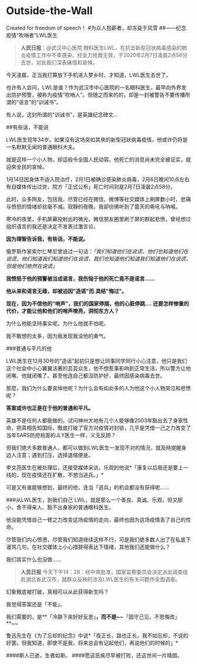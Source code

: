 # Outside-the-Wall
 Created for freedom of speech！
#为众人抱薪者，却冻毙于风雪
##——纪念疫情“吹哨者”LWL医生
>**人民日报**：@武汉中心医院 眼科医生LWL，在抗击新型冠状病毒感染的肺炎疫情工作中不幸感染，经全力抢救无效，于2020年2月7日凌晨2点58分去世，对此我们深表痛惜和哀悼。 ​

今天凌晨，正当我打算放下手机进入梦乡时，才知道，LWL医生去世了。

也许有人会问，LWL是谁？作为武汉市中心医院的一名眼科医生，最早向外界发出防护预警，被称为疫情“吹哨人”。但随之而来的的，却是一封被警告不要传播所谓的“谣言”的“训诫书”。

有人说，这封所谓的“训诫书”，是英雄纪念碑文...

##有些话，不能说

LWL医生现年34岁。如果沒有这场突如其來的新型冠狀病毒疫情，他或许仍将是一名默默无闻的普通眼科大夫。

就是这样一个小人物，却這般令全国人民动容。他死亡的消息尚未完全被证实，就迎來全民的哀悼。

1月14日因身体不适入院治疗，2月1日被确诊感染肺炎病毒，2月6日晚间10点左右有自媒体传出过世，院方「正式公布」死亡时间则是2月7日凌晨2点58分。

此时，众多网友，包括我，尽管已经在微信、微博等社交媒体上刷屏数小时，悲痛与愤怒的情绪却丝毫不减。寂靜的夜晚，我卻彷彿听到了震天的嘶吼与呐喊。

寒冷的夜里，手机屏幕投射出的微光，微信朋友圈里刷了屏的群起悲愤，曾经想过组织语言的我还是决定不发表过激言论。

**因为理智告诉我，有些话，不能说。**

俄罗斯作家索尔仁琴尼曾说过一句话：*「我们知道他们在说谎，他们也知道他们在说谎，他们知道我们知道他们在说谎，我们也知道他们知道我们知道他们在说谎，但是他们依然在说谎」*

**我愤怒于他的预警被当成谣言，我伤恸于他的死亡竟不是谣言……**

**他从来和谣言无缘，却被迫因"造谣"而.具结"悔过"。**

**现在，因为不信他的“哨声”，我们的国家停摆，他的心脏停跳.... 还要怎样惨重的代价，才能让他和他们的哨声嘹亮，洞彻东方人？**

为什么他能坚持事实呢，为什么他就不怕呢。

我不敢想的太多，因为我发现我没他的勇气。

###普通与平凡的他

LWL医生在12月30号的“造谣”起初只是想让同事同学同行小心注意，他只是我们这个社会中小心翼翼活著的芸芸众生，他不想惹事影响到正常生活，所以警方让他闭嘴、他就闭嘴了。甚至他连自己都沒防护好，最终因感染病毒去世。

那麼，我们为什么要哀悼他呢？为什么会有如此多的人为他这个小人物哭泣和悲愤呢？

**答案或许也正是在于他的普通和平凡。**

英雄不是任何人都能做的。试问神州大地有几个人能够像2003年豁出去了身家性命，把真相告知国际，徹底打破了官方对疫情对封锁，几乎是凭借一己之力改变了当年SARS防控局面的JLY医生一样，义无反顾？

但我们绝大多数普通人，都可以做到LWL医生一发现不对的情況，就及時提醒身边人注意；遇到打压，选择退缩便是。

李文亮医生在被处理后，还接受媒体采访，乐观的他说*「康复以后我还是要上一线的，现在疫情还在扩散，不想当逃兵。」*

可是又有谁能够想到，最终的他，连当「逃兵」的机会都没有获得呢……

###从LWL医生，到我们自己
LWL，就是那么一个善良、真诚、乐观，但又胆小，舍不得亲人、豁不出身家的普通眼科医生。

他没能凭借自己一臂之力改变这场疫情的走向，最终也因为这场疫情丢了自己的性命。

尽管我们内心愤懑，尽管我们知道继续这样不行，可是我们绝多数人出了在私底下谩骂几句，在社交媒体上小心措辞得表达下情绪，其他我们还能做什么？

我们其实什么也没做……

>**人民日报** 今天下午14：28：经中央批准，国家监察委员会决定派出调查组赴湖北省武汉市，就群众反映的涉及LWL医生的有关问题作全面调查。

幻象徹底被打破，真相可以从此获得新生吗？

我觉得答案还是「不能」。

我们需要的，是**「冷静下来好好反思」**，而不是~~**「固守己见，不思悔改」**~~

鲁迅先生在《为了忘却的纪念》中说*「夜正长，路也正长，我不如忘却，不说的好罢。但我知道，即使不是我，将来总会有记起他们，再说他们的时候的」*

####斯人已逝，生者如斯。
####愿这恶疾尽早被打败，还这世间一片晴朗。
